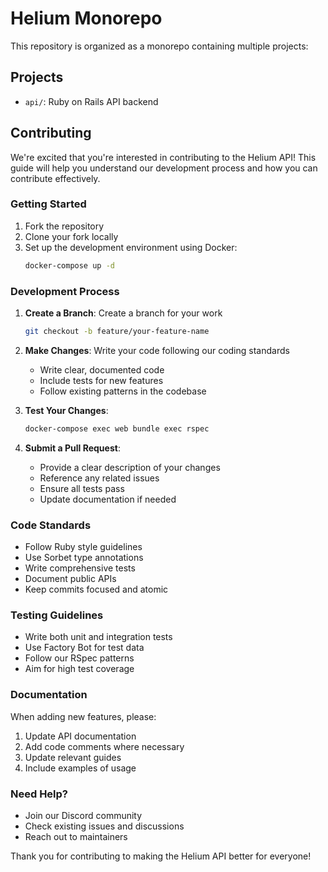 # Helium Monorepo

This repository is organized as a monorepo containing multiple projects:

## Projects

- `api/`: Ruby on Rails API backend

## Contributing

We're excited that you're interested in contributing to the Helium API! This guide will help you understand our development process and how you can contribute effectively.

### Getting Started

1. Fork the repository
2. Clone your fork locally
3. Set up the development environment using Docker:
   ```bash
   docker-compose up -d
   ```

### Development Process

1. **Create a Branch**: Create a branch for your work

   ```bash
   git checkout -b feature/your-feature-name
   ```

2. **Make Changes**: Write your code following our coding standards

   - Write clear, documented code
   - Include tests for new features
   - Follow existing patterns in the codebase

3. **Test Your Changes**:

   ```bash
   docker-compose exec web bundle exec rspec
   ```

4. **Submit a Pull Request**:
   - Provide a clear description of your changes
   - Reference any related issues
   - Ensure all tests pass
   - Update documentation if needed

### Code Standards

- Follow Ruby style guidelines
- Use Sorbet type annotations
- Write comprehensive tests
- Document public APIs
- Keep commits focused and atomic

### Testing Guidelines

- Write both unit and integration tests
- Use Factory Bot for test data
- Follow our RSpec patterns
- Aim for high test coverage

### Documentation

When adding new features, please:

1. Update API documentation
2. Add code comments where necessary
3. Update relevant guides
4. Include examples of usage

### Need Help?

- Join our Discord community
- Check existing issues and discussions
- Reach out to maintainers

Thank you for contributing to making the Helium API better for everyone!
